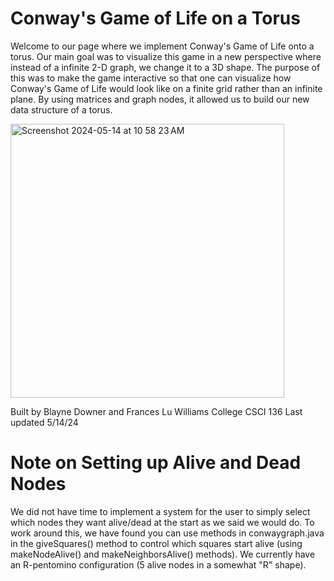 # Conway's Game of Life on a Torus
Welcome to our page where we implement Conway's Game of Life onto a torus. Our main goal was to visualize this game in a new perspective where instead of a infinite 2-D graph, we change it to a 3D shape. The purpose of this was to make the game interactive so that one can visualize how Conway's Game of Life would look like on a finite grid rather than an infinite plane. By using matrices and graph nodes, it allowed us to build our new data structure of a torus. 


<img width="438" alt="Screenshot 2024-05-14 at 10 58 23 AM" src="https://github.com/Frances-Lu/conway/assets/157903733/544a8578-ea70-4329-812b-98c203237dc5">



Built by Blayne Downer and Frances Lu
Williams College CSCI 136
Last updated 5/14/24

# Note on Setting up Alive and Dead Nodes
We did not have time to implement a system for the user to simply select which nodes they want alive/dead at the start as we said we would do. To work around this, we have found you can use methods in conwaygraph.java in the giveSquares() method to control which squares start alive (using makeNodeAlive() and makeNeighborsAlive() methods). We currently have an R-pentomino configuration (5 alive nodes in a somewhat "R" shape).